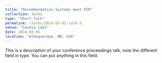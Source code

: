 ```yaml
---
title: "Recommendation Systems meet PIR"
collection: talks
type: "Short Talk"
permalink: /talks/2014-03-01-talk-3
venue: "Sandia Labs"
date: 2014-03-01
location: "Albequerque, NM, USA"
---
```


This is a description of your conference proceedings talk, note the different field in type. You can put anything in this field.
